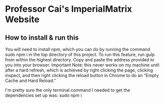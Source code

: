 # Professor Cai's ImperialMatrix Website

<h2> How to install & run this </h2> 

You will need to install npm, which you can do by running the command ​sudo npm i​ in the top directory of this project.
To run this feature, run ​gulp​ from within the highest directory. Copy and paste the address provided to you into your browser.
Important Note: this ​never ​works on my machine until after a hard refresh, which is achieved by right clicking the page, clicking inspect, and then right clicking the reload button in Chrome to do an “Empty Cache and Hard Reload.”

I'm pretty sure the only terminal command I needed to get the dependencies set up was: sudo npm i
